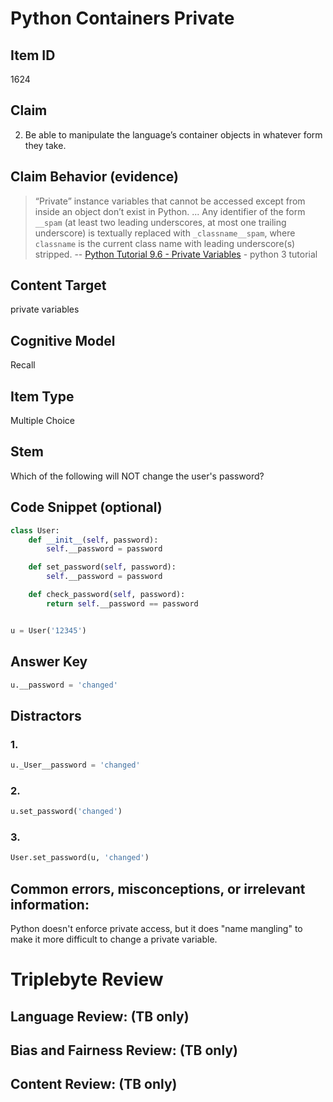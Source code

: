 # Python Containers Private

## Item ID
1624

## Claim
2. Be able to manipulate the language’s container objects in whatever form they take.

## Claim Behavior (evidence)
> “Private” instance variables that cannot be accessed except from inside an object don’t exist in Python.
> ...
> Any identifier of the form `__spam` (at least two leading underscores, at most one trailing underscore) is textually replaced with `_classname__spam`, where `classname` is the current class name with leading underscore(s) stripped.
> -- [Python Tutorial 9.6 - Private Variables](https://docs.python.org/3/tutorial/classes.html#private-variables) - python 3 tutorial

## Content Target
private variables

## Cognitive Model
Recall

## Item Type
Multiple Choice

## Stem

Which of the following will NOT change the user's password?

## Code Snippet (optional)
```python
class User:
    def __init__(self, password):
        self.__password = password

    def set_password(self, password):
        self.__password = password

    def check_password(self, password):
        return self.__password == password


u = User('12345')
```

## Answer Key
```python
u.__password = 'changed'
```


## Distractors

### 1.
```python
u._User__password = 'changed'
```

### 2.
```python
u.set_password('changed')
```


### 3.
```python
User.set_password(u, 'changed')
```

## Common errors, misconceptions, or irrelevant information:

Python doesn't enforce private access, but it does "name mangling" to
make it more difficult to change a private variable.


# Triplebyte Review


## Language Review: (TB only)


## Bias and Fairness Review: (TB only)


## Content Review: (TB only)

